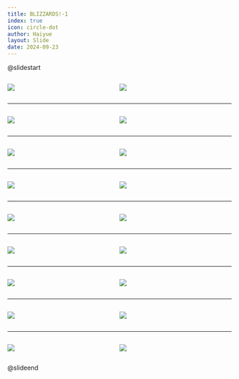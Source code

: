 ```yaml
---
title: BLIZZARDS!-1
index: true
icon: circle-dot
author: Haiyue
layout: Slide
date: 2024-09-23
---
```

 
@slidestart

<div style="display:flex">
<div style="flex:1">

![](/reading/english/Level-L/BLIZZARDS!-1/001.webp)
</div>
<div style="flex:1">

![](/reading/english/Level-L/BLIZZARDS!-1/002.webp)
</div>
</div>

---

<div style="display:flex">
<div style="flex:1">

![](/reading/english/Level-L/BLIZZARDS!-1/003.webp)
</div>
<div style="flex:1">

![](/reading/english/Level-L/BLIZZARDS!-1/004.webp)
</div>
</div>

---

<div style="display:flex">
<div style="flex:1">

![](/reading/english/Level-L/BLIZZARDS!-1/005.webp)
</div>
<div style="flex:1">

![](/reading/english/Level-L/BLIZZARDS!-1/006.webp)
</div>
</div>

---

<div style="display:flex">
<div style="flex:1">

![](/reading/english/Level-L/BLIZZARDS!-1/007.webp)
</div>
<div style="flex:1">

![](/reading/english/Level-L/BLIZZARDS!-1/008.webp)
</div>
</div>

---

<div style="display:flex">
<div style="flex:1">

![](/reading/english/Level-L/BLIZZARDS!-1/009.webp)
</div>
<div style="flex:1">

![](/reading/english/Level-L/BLIZZARDS!-1/010.webp)
</div>
</div>

---

<div style="display:flex">
<div style="flex:1">

![](/reading/english/Level-L/BLIZZARDS!-1/011.webp)
</div>
<div style="flex:1">

![](/reading/english/Level-L/BLIZZARDS!-1/012.webp)
</div>
</div>

---

<div style="display:flex">
<div style="flex:1">

![](/reading/english/Level-L/BLIZZARDS!-1/013.webp)
</div>
<div style="flex:1">

![](/reading/english/Level-L/BLIZZARDS!-1/014.webp)
</div>
</div>

---

<div style="display:flex">
<div style="flex:1">

![](/reading/english/Level-L/BLIZZARDS!-1/015.webp)
</div>
<div style="flex:1">

![](/reading/english/Level-L/BLIZZARDS!-1/016.webp)
</div>
</div>

---

<div style="display:flex">
<div style="flex:1">

![](/reading/english/Level-L/BLIZZARDS!-1/017.webp)
</div>
<div style="flex:1">

![](/reading/english/Level-L/BLIZZARDS!-1/018.webp)
</div>
</div>

@slideend